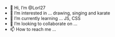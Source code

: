 - 👋 Hi, I’m @Lorl27
- 👀 I’m interested in ... drawing, singing and karate
- 🌱 I’m currently learning ... JS, CSS
- 💞️ I’m looking to collaborate on ...
- 📫 How to reach me ... 

<!---
Lorl27/Lorl27 is a ✨ special ✨ repository because its `README.md` (this file) appears on your GitHub profile.
You can click the Preview link to take a look at your changes.
--->
